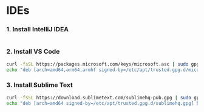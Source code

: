 # IDEs

### 1. Install IntelliJ IDEA
```bash
```

### 2. Install VS Code
```bash
curl -fsSL https://packages.microsoft.com/keys/microsoft.asc | sudo gpg --dearmor -o /etc/apt/trusted.gpg.d/microsoft-packages.gpg
echo "deb [arch=amd64,arm64,armhf signed-by=/etc/apt/trusted.gpg.d/microsoft-packages.gpg] https://packages.microsoft.com/repos/code stable main" | sudo tee /etc/apt/sources.list.d/vscode.list > /dev/null
```

### 3. Install Sublime Text
```bash
curl -fsSL https://download.sublimetext.com/sublimehq-pub.gpg | sudo gpg --dearmor -o /etc/apt/trusted.gpg.d/sublimehq.gpg
echo "deb [arch=amd64 signed-by=/etc/apt/trusted.gpg.d/sublimehq.gpg] https://download.sublimetext.com/ apt/stable/" | sudo tee /etc/apt/sources.list.d/sublimetext.list > /dev/null
```
